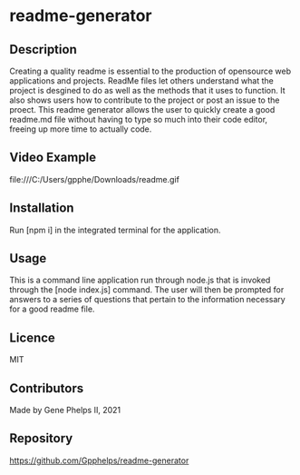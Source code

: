 # readme-generator

## Description
Creating a quality readme is essential to the production of opensource web applications and projects. ReadMe files let others understand what the project is desgined to do as well as the methods that it uses to function. It also shows users how to contribute to the project or post an issue to the proect. This readme generator allows the user to quickly create a good readme.md file without having to type so much into their code editor, freeing up more time to actually code.

## Video Example
file:///C:/Users/gpphe/Downloads/readme.gif

## Installation
Run [npm i] in the integrated terminal for the application.

## Usage
This is a command line application run through node.js that is invoked through the [node index.js] command. The user will then be prompted for answers to a series of questions that pertain to the information necessary for a good readme file.

## Licence 
MIT

## Contributors
Made by Gene Phelps II, 2021

## Repository 
https://github.com/Gpphelps/readme-generator
